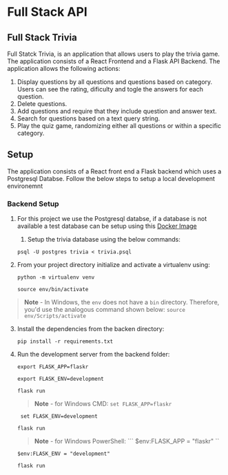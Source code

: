 # Full Stack API


## Full Stack Trivia
Full Statck Trivia, is an application that allows users to play the trivia game. The application consists of a React Frontend and a Flask API Backend. The application allows the following actions:

1. Display questions by all questions and questions based on category. Users can see the rating, dificulty and togle the answers for each question.
2. Delete questions.
3. Add questions and require that they include question and answer text.
4. Search for questions based on a text query string.
5. Play the quiz game, randomizing either all questions or within a specific category.

## Setup

The application consists of a React front end a Flask backend which uses a Postgresql Databse. Follow the below steps to setup a local development environemnt
### Backend Setup
1. For this project we use the Postgresql databse, if a database is not available a test database can be setup using this [Docker Image](https://github.com/wallandall/postgres)
   1. Setup the trivia database using the below commands:
   
   ```psql -U postgres trivia < trivia.psql```

2. From your project directory initialize and activate a virtualenv using: 
   
   ``` python -m virtualenv venv ```
   
   ```source env/bin/activate ```

>**Note** - In Windows, the `env` does not have a `bin` directory. Therefore, you'd use the analogous command shown below:
    ``` source env/Scripts/activate ```

3. Install the dependencies from the backen directory:
   
    ``` pip install -r requirements.txt ```

4. Run the development server from the backend folder:
   
   ``` export FLASK_APP=flaskr ``` 

   ``` export FLASK_ENV=development ```

   ``` flask run ```
   
   >**Note** - for Windows CMD:
    ``` set FLASK_APP=flaskr ``` 

   ``` set FLASK_ENV=development```
   
   ``` flask run ```

    >**Note** - for Windows PowerShell:
    ``` $env:FLASK_APP = "flaskr" `` 

   ``` $env:FLASK_ENV = "development" ```
   
   ``` flask run ```





